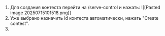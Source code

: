1. Для создания контеста перейти на /serve-control и нажать:
   ![[Pasted image 20250715101518.png]]
2. Уже выбрано назначить id контеста автоматически, нажать "Create contest".
3. 